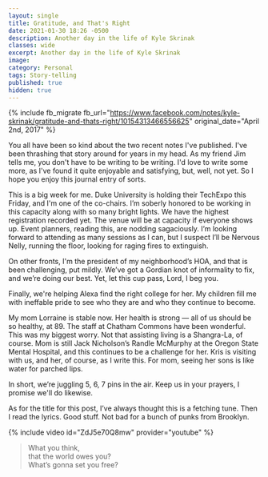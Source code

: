 ```yaml
---
layout: single
title: Gratitude, and That's Right
date: 2021-01-30 18:26 -0500
description: Another day in the life of Kyle Skrinak
classes: wide
excerpt: Another day in the life of Kyle Skrinak
image: 
category: Personal
tags: Story-telling
published: true
hidden: true
---
```


{% include fb_migrate fb_url="https://www.facebook.com/notes/kyle-skrinak/gratitude-and-thats-right/10154313466556625" original_date="April 2nd, 2017" %}

You all have been so kind about the two recent notes I've published. I've been thrashing that story around for years in my head. As my friend Jim tells me, you don't have to be writing to be writing. I'd love to write some more, as I've found it quite enjoyable and satisfying, but, well, not yet. So I hope you enjoy this journal entry of sorts.  

This is a big week for me. Duke University is holding their TechExpo this Friday, and I'm one of the co-chairs. I’m soberly honored to be working in this capacity along with so many bright lights. We have the highest registration recorded yet. The venue will be at capacity if everyone shows up. Event planners, reading this, are nodding sagaciously. I’m looking forward to attending as many sessions as I can, but I suspect I’ll be Nervous Nelly, running the floor, looking for raging fires to extinguish.  

On other fronts, I'm the president of my neighborhood’s HOA, and that is been challenging, put mildly. We’ve got a Gordian knot of informality to fix, and we’re doing our best. Yet, let this cup pass, Lord, I beg you.  

Finally, we're helping Alexa find the right college for her. My children fill me with ineffable pride to see who they are and who they continue to become.  

My mom Lorraine is stable now. Her health is strong — all of us should be so healthy, at 89. The staff at Chatham Commons have been wonderful. This was my biggest worry. Not that assisting living is a Shangra-La, of course. Mom is still Jack Nicholson’s Randle McMurphy at the Oregon State Mental Hospital, and this continues to be a challenge for her. Kris is visiting with us, and her, of course, as I write this. For mom, seeing her sons is like water for parched lips.  

In short, we’re juggling 5, 6, 7 pins in the air. Keep us in your prayers, I promise we'll do likewise.  

As for the title for this post, I’ve always thought this is a fetching tune. Then I read the lyrics. Good stuff. Not bad for a bunch of punks from Brooklyn.

{% include video id="ZdJ5e70Q8mw" provider="youtube" %}

> What you think,  
> that the world owes you?  
> What’s gonna set you free?
